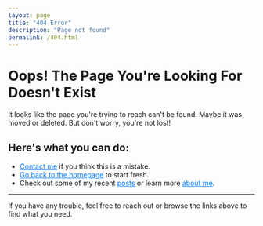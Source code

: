 ```yaml
---
layout: page
title: "404 Error"
description: "Page not found"
permalink: /404.html
---
```


# Oops! The Page You're Looking For Doesn't Exist

It looks like the page you're trying to reach can't be found. Maybe it was moved or deleted. But don't worry, you're not lost!

## Here's what you can do:
- <a href="/contact" style="color: #007bff">Contact me</a> if you think this is a mistake.
- <a href="/" style="color: #007bff">Go back to the homepage</a> to start fresh.
- Check out some of my recent <a href="/posts" style="color: #007bff">posts</a> or learn more <a href="/about" style="color: #007bff">about me</a>.

---

If you have any trouble, feel free to reach out or browse the links above to find what you need.
